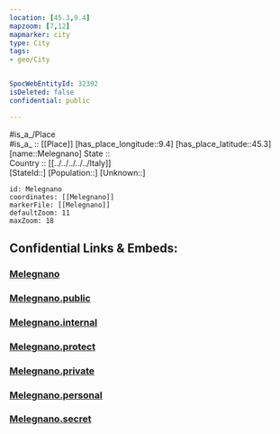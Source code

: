 ```yaml
---
location: [45.3,9.4] 
mapzoom: [7,12] 
mapmarker: city 
type: City
tags:
- geo/City


SpocWebEntityId: 32392
isDeleted: false
confidential: public

---
```

#is_a_/Place  
#is_a_ :: [[Place]] 
[has_place_longitude::9.4] 
[has_place_latitude::45.3] 
[name::Melegnano] 
State ::  
Country :: [[../../../../../Italy]]  
[StateId::] 
[Population::] 
[Unknown::] 


```leaflet
id: Melegnano
coordinates: [[Melegnano]] 
markerFile: [[Melegnano]] 
defaultZoom: 11 
maxZoom: 18
```


## Confidential Links & Embeds: 

### [Melegnano](/_Standards/Earth/Continent/Europe/Europe~South/Italy/regions~Italy/Lombardy/Lodi.Province/City/Melegnano.md) 

### [Melegnano.public](/_public/Earth/Continent/Europe/Europe~South/Italy/regions~Italy/Lombardy/Lodi.Province/City/Melegnano.public.md) 

### [Melegnano.internal](/_internal/Earth/Continent/Europe/Europe~South/Italy/regions~Italy/Lombardy/Lodi.Province/City/Melegnano.internal.md) 

### [Melegnano.protect](/_protect/Earth/Continent/Europe/Europe~South/Italy/regions~Italy/Lombardy/Lodi.Province/City/Melegnano.protect.md) 

### [Melegnano.private](/_private/Earth/Continent/Europe/Europe~South/Italy/regions~Italy/Lombardy/Lodi.Province/City/Melegnano.private.md) 

### [Melegnano.personal](/_personal/Earth/Continent/Europe/Europe~South/Italy/regions~Italy/Lombardy/Lodi.Province/City/Melegnano.personal.md) 

### [Melegnano.secret](/_secret/Earth/Continent/Europe/Europe~South/Italy/regions~Italy/Lombardy/Lodi.Province/City/Melegnano.secret.md)

